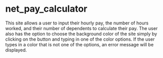 # net_pay_calculator
This site allows a user to input their hourly pay, the number of hours worked, and their number of dependents to calculate their pay. The user also has the option to choose the background color of the site simply by clicking on the button and typing in one of the color options. If the user types in a color that is not one of the options, an error message will be displayed. 
